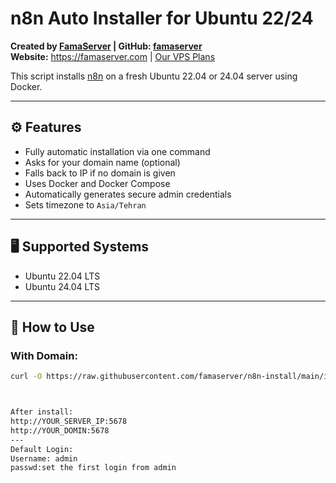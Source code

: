 # n8n Auto Installer for Ubuntu 22/24

**Created by [FamaServer](https://famaserver.com) | GitHub: [famaserver](https://github.com/famaserver)**  
**Website:** https://famaserver.com | [Our VPS Plans](https://famaserver.com/vps)

This script installs [n8n](https://n8n.io) on a fresh Ubuntu 22.04 or 24.04 server using Docker.


---

## ⚙️ Features

- Fully automatic installation via one command
- Asks for your domain name (optional)
- Falls back to IP if no domain is given
- Uses Docker and Docker Compose
- Automatically generates secure admin credentials
- Sets timezone to `Asia/Tehran`

---

## 🖥️ Supported Systems

- Ubuntu 22.04 LTS
- Ubuntu 24.04 LTS

---

## 🚀 How to Use

### With Domain:

```bash
curl -O https://raw.githubusercontent.com/famaserver/n8n-install/main/install_n8n.sh



After install:
http://YOUR_SERVER_IP:5678
http://YOUR_DOMIN:5678
---
Default Login:
Username: admin
passwd:set the first login from admin
